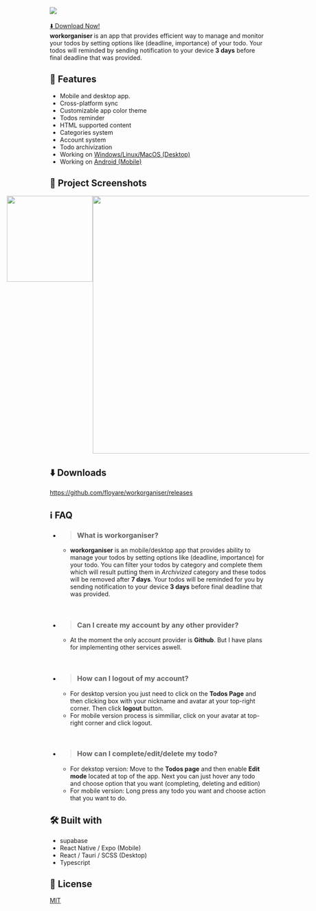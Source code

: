 ## <img src="https://github.com/floyare/workorganiser/assets/40760726/31a70de1-0ff3-49ba-b363-500ea0a512a5">
<a style="text-align: center;"> [⬇️ Download Now!](https://github.com/floyare/workorganiser/releases) </a> <br>
<b> workorganiser </b> is an app that provides efficient way to manage and monitor your todos by setting options like (deadline, importance) of your todo. Your todos will reminded by sending notification to your device <b>3 days</b> before final deadline that was provided.

## 💜 Features
  - Mobile and desktop app.
  - Cross-platform sync
  - Customizable app color theme
  - Todos reminder
  - HTML supported content
  - Categories system
  - Account system
  - Todo archivization
  - Working on <a href="https://github.com/floyare/workorganiser/releases/tag/Desktop">Windows/Linux/MacOS (Desktop)</a>
  - Working on <a href="https://github.com/floyare/workorganiser/releases/tag/Mobile">Android (Mobile)</a>

## 📸 Project Screenshots
  <div style="display: flex; flex-direction: row; justify-content: center; align-items: flex-start">
      <img src="https://github.com/floyare/workorganiser/assets/40760726/cc5f00f6-6b3b-41bd-9d05-d2a4450ef849" width="200">
      <img src="https://github.com/floyare/workorganiser/assets/40760726/8244a579-974b-4f41-acd6-1a9116096b45" width="600">
  </div>
  
## ⬇️ Downloads
https://github.com/floyare/workorganiser/releases
  
## ℹ FAQ
  - > ### What is <b>workorganiser</b>?
      - <b>workorganiser</b> is an mobile/desktop app that provides ability to manage your todos by setting options like (deadline, importance) for your todo. You can filter your todos by category and complete them which will result putting them in <i>Archivized</i> category and these todos will be removed after <b>7 days</b>. Your todos will be reminded for you by sending notification to your device <b>3 days</b> before final deadline that was provided.
   <br>
   
  - > ### Can I create my account by any other provider?
      - At the moment the only account provider is <b>Github</b>. But I have plans for implementing other services aswell.
  <br>
  
  - > ### How can I logout of my account?
      - For desktop version you just need to click on the <b>Todos Page</b> and then clicking box with your nickname and avatar at your top-right corner. Then click <b>logout</b> button.
      - For mobile version process is simmiliar, click on your avatar at top-right corner and click logout.

  <br>
  
  - > ### How can I complete/edit/delete my todo?
      - For dekstop version: Move to the <b>Todos page</b> and then enable <b>Edit mode</b> located at top of the app. Next you can just hover any todo and choose option that you want (completing, deleting and edition)
      - For mobile version: Long press any todo you want and choose action that you want to do.
  
## 🛠 Built with
  - supabase
  - React Native / Expo (Mobile)
  - React / Tauri / SCSS (Desktop)
  - Typescript

## 📝 License
  [MIT](https://choosealicense.com/licenses/mit/)
